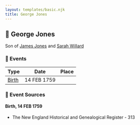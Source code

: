 ```yaml
---
layout: templates/basic.njk
title: George Jones
---
```

## 🔵 George Jones

Son of [James Jones](/people/6/61233476) and [Sarah Willard](/people/2/24374592)

### 📆 Events

Type | Date | Place
------ | ------ | ------
[Birth](#event-0) | 14 FEB 1759 |

### 📰 Event Sources

#### <a id="event-0"></a> Birth, 14 FEB 1759
* The New England Historical and Genealogical Register  - 313